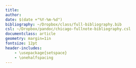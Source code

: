 ```yaml
---
title:
author:
date: $(date +"%Y-%m-%d") 
bibliography: ~/Dropbox/class/full-bibliography.bib
csl: ~/Dropbox/pandoc/chicago-fullnote-bibliography.csl
documentclass: article
geometry: margin=1in 
fontsize: 12pt
header-includes:
    - \usepackage{setspace}
    - \onehalfspacing
---
```

